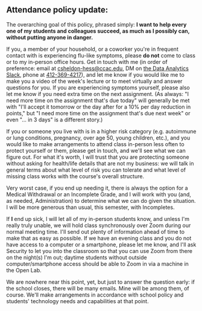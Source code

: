 ## Attendance policy update:

The overarching goal of this policy, phrased simply: **I want to help every one of my students and colleagues succeed, as much as I possibly can, without putting anyone in danger.**

If you, a member of your household, or a coworker you're in frequent contact with is experiencing flu-like symptoms, please **do not** come to class or to my in-person office hours. Get in touch with me (in order of preference: email at [csheldon-hess@ccac.edu](mailto:csheldon-hess@ccac.edu), DM on [the Data Analytics Slack](https://ccac-data-analytics.slack.com), phone at [412-369-4217](tel:412-369-4217)), and let me know if you would like me to make you a video of the week's lecture or to meet virtually and answer questions for you. If you are experiencing symptoms yourself, please also let me know if you need extra time on the next assignment. (As always: "I need more time on the assignment that's due today" will generally be met with "I'll accept it tomorrow or the day after for a 10% per day reduction in points," but "I need more time on the assignment that's due next week" or even "... in 3 days" is a different story.)

If you or someone you live with is in a higher risk category (e.g. autoimmune or lung conditions, pregnancy, over age 50, young children, etc.), and you would like to make arrangements to attend class in-person less often to protect yourself or them, please get in touch, and we'll see what we can figure out. For what it's worth, I will trust that you are protecting someone without asking for health/life details that are not my business: we will talk in general terms about what level of risk you can tolerate and what level of missing class works with the course's overall structure.

Very worst case, if you end up needing it, there is always the option for a Medical Withdrawal or an Incomplete Grade, and I will work with you (and, as needed, Administration) to determine what we can do given the situation. I will be more generous than usual, this semester, with Incompletes.

If **I** end up sick, I will let all of my in-person students know, and unless I'm really truly unable, we will hold class synchronously over Zoom during our normal meeting time. I'll send out plenty of information ahead of time to make that as easy as possible. If we have an evening class and you do not have access to a computer or a smartphone, please let me know, and I'll ask Security to let you into the classroom so that you can use Zoom from there on the night(s) I'm out; daytime students without outside computer/smartphone access should be able to Zoom in via a machine in the Open Lab. 

We are nowhere near this point, yet, but just to answer the question early: if the school closes, there will be many emails. Mine will be among them, of course. We'll make arrangements in accordance with school policy and students' technology needs and capabilities at that point. 